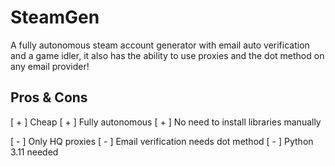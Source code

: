 # SteamGen

A fully autonomous steam account generator with email auto verification and a game idler, it also has the ability to use proxies and the dot method on any email provider!

[](./.github/show.png)

## Pros & Cons

[ + ] Cheap
[ + ] Fully autonomous
[ + ] No need to install libraries manually

[ - ] Only HQ proxies
[ - ] Email verification needs dot method
[ - ] Python 3.11 needed
